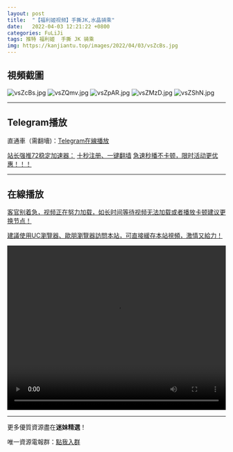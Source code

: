 ```yaml
---
layout: post
title:  "【福利姬视频】手撕JK,水晶骑乘"
date:   2022-04-03 12:21:22 +0800
categories: FuLiJi
tags: 推特 福利姬  手撕 JK 骑乘
img: https://kanjiantu.top/images/2022/04/03/vsZcBs.jpg
---
```



## 視頻截圖

![vsZcBs.jpg](https://kanjiantu.top/images/2022/04/03/vsZcBs.jpg)
![vsZQmv.jpg](https://kanjiantu.top/images/2022/04/03/vsZQmv.jpg)
![vsZpAR.jpg](https://kanjiantu.top/images/2022/04/03/vsZpAR.jpg)
![vsZMzD.jpg](https://kanjiantu.top/images/2022/04/03/vsZMzD.jpg)
![vsZShN.jpg](https://kanjiantu.top/images/2022/04/03/vsZShN.jpg)

* * *
## Telegram播放

直通車（需翻墻)：[Telegram在線播放](https://t.me/mimeijingxuan/422)

<u>站长强推72稳定加速器：</u> [十秒注册、一键翻墙](https://www.mimei.blog/skip/vpn.html)
<u>急速秒播不卡顿，限时活动更优惠！！！</u>
* * *
## 在線播放
<u>客官别着急，视频正在努力加载，如长时间等待视频无法加载或者播放卡顿建议更换节点！</u>

<u>建議使用UC瀏覽器、歐朋瀏覽器訪問本站，可直接緩存本站視頻，激情又給力！</u>
<center><video src="https://cdn.publer.io/uploads/videos/624995cadb279736bfa81b78/63cf8d80ad6f7d6e4d20ab8bd5586017.mp4" width="100%" height="380px" controls="controls"></video></center>


* * *
更多優質資源盡在**迷妹精選**！

唯一資源電報群：[點我入群](https://t.me/mimeijingxuan)


